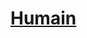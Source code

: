﻿---
!LinkItem
Link: human_hd.md
NameLink: <!--NameLink-->[Humain](hd_human.md)<!--/NameLink-->
Id: races_hd.md#humain
ParentLink: races_hd.md#races
Name: Humain
ParentName: Races
AltName: '[Human](#)'
Attributes: {}
---




# [Humain](hd_human.md)



